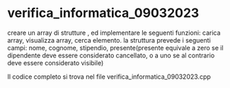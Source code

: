 # verifica_informatica_09032023

creare un array di strutture , ed implementare le seguenti funzioni: carica array, visualizza array, cerca elemento.
la struttura prevede i seguenti campi: nome, cognome, stipendio, presente(presente equivale a zero se il dipendente deve essere considerato cancellato, o a uno se al
contrario deve essere considerato visibile)

Il codice completo si trova nel file verifica_informatica_09032023.cpp


